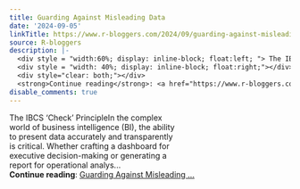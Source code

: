 ```yaml
---
title: Guarding Against Misleading Data
date: '2024-09-05'
linkTitle: https://www.r-bloggers.com/2024/09/guarding-against-misleading-data/
source: R-bloggers
description: |-
  <div style = "width:60%; display: inline-block; float:left; "> The IBCS ‘Check’ PrincipleIn the complex world of business intelligence (BI), the ability to present data accurately and transparently is critical. Whether crafting a dashboard for executive decision-making or generating a report for operational analys...</div>
  <div style = "width: 40%; display: inline-block; float:right;"></div>
  <div style="clear: both;"></div>
  <strong>Continue reading</strong>: <a href="https://www.r-bloggers.com/2024/09/guarding-against-misleading-data/">Guarding Against Misleading ...
disable_comments: true
---
```

<div style = "width:60%; display: inline-block; float:left; "> The IBCS ‘Check’ PrincipleIn the complex world of business intelligence (BI), the ability to present data accurately and transparently is critical. Whether crafting a dashboard for executive decision-making or generating a report for operational analys...</div>
<div style = "width: 40%; display: inline-block; float:right;"></div>
<div style="clear: both;"></div>
<strong>Continue reading</strong>: <a href="https://www.r-bloggers.com/2024/09/guarding-against-misleading-data/">Guarding Against Misleading ...